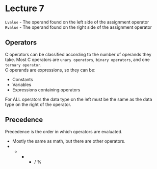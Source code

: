 # Lecture 7

`Lvalue` - The operand found on the left side of the assignment operator
`Rvalue` - The operand found on the right side of the assignment operator

## Operators
C operators can be classified according to the number of operands they take. Most C operators are `unary operators`, `binary operators`, and one `ternary operator`.  
C operands are expressions, so they can be:
 - Constants
 - Variables
 - Expressions containing operators

For ALL operators the data type on the left must be the same as the data type on the right of the operator.   

## Precedence
Precedence is the order in which operators are evaluated.
 - Mostly the same as math, but there are other operators.
 - + - * / %